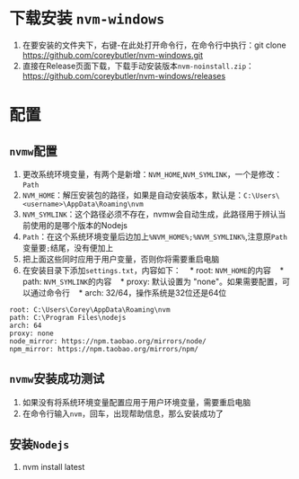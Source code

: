 # 下载安装 `nvm-windows`

1. 在要安装的文件夹下，右键-在此处打开命令行，在命令行中执行：git clone https://github.com/coreybutler/nvm-windows.git
1. 直接在Release页面下载，下载手动安装版本`nvm-noinstall.zip`：https://github.com/coreybutler/nvm-windows/releases

# 配置

## `nvmw`配置

1. 更改系统环境变量，有两个是新增：`NVM_HOME`,`NVM_SYMLINK`，一个是修改：`Path`
1. `NVM_HOME`：解压安装包的路径，如果是自动安装版本，默认是：`C:\Users\<username>\AppData\Roaming\nvm`
1. `NVM_SYMLINK`：这个路径必须不存在，nvmw会自动生成，此路径用于辨认当前使用的是哪个版本的Nodejs
1. `Path`：在这个系统环境变量后边加上`%NVM_HOME%;%NVM_SYMLINK%`,注意原`Path`变量要`;`结尾，没有便加上
1. 把上面这些同时应用于用户变量，否则你将需要重启电脑
1. 在安装目录下添加`settings.txt`，内容如下：
    * root: `NVM_HOME`的内容
    * path: `NVM_SYMLINK`的内容
    * proxy: 默认设置为 "none"。如果需要配置，可以通过命令行
    * arch: 32/64，操作系统是32位还是64位
  
```
root: C:\Users\Corey\AppData\Roaming\nvm
path: C:\Program Files\nodejs
arch: 64
proxy: none
node_mirror: https://npm.taobao.org/mirrors/node/
npm_mirror: https://npm.taobao.org/mirrors/npm/
```
## `nvmw`安装成功测试

1. 如果没有将系统环境变量配置应用于用户环境变量，需要重启电脑
1. 在命令行输入`nvm`，回车，出现帮助信息，那么安装成功了

## 安装`Nodejs`

1. nvm install latest

